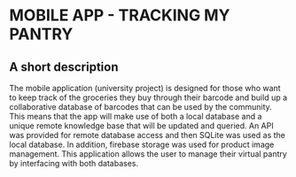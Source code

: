 # MOBILE APP - TRACKING MY PANTRY

## A short description

The mobile application (university project) is designed for those who want to keep track of the groceries they buy through their barcode and build up a collaborative database of barcodes that can be used by the community. This means that the app will make use of both a local database and a unique remote knowledge base that will be updated and queried. An API was provided for remote database access and then SQLite was used as the local database. In addition, firebase storage was used for product image management. This application allows the user to manage their virtual pantry by interfacing with both databases.


